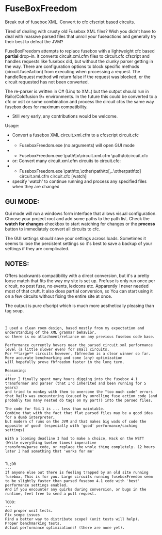 FuseBoxFreedom
==============

Break out of fusebox XML. Convert to cfc cfscript based circuits.

Tired of dealing with crusty old Fusebox XML files?
Wish you didn't have to deal with massive parsed files that unroll your fuseactions
and generally try their best to defeat the JVM?

FuseBoxFreedom attempts to replace fusebox with a lightweight cfc based **partial** drop-in.
It converts circuit.xml.cfm files to circuit.cfc cfscript and handles requests like fusebox did,
but without the clunky parser getting in the way. There are configuration options to block specific
methods (circuit.fuseAction) from executing when processing a request. The handleRequest method wil
return false if the request was blocked, or the circuit requested has not been converted.

The re-parser is written in C# (Linq to XML)
but the output should run in Railo/Coldfusion 9+ environments.
In the future this could be converted to a cfc or xslt or some combination and process
the circuit cfcs the same way fusebox does for maximum compatibility.


* Still very early, any contributions would be welcome.

Usage:
* Convert a fusebox XML circuit.xml.cfm to a cfcscript circuit.cfc
* * FuseboxFreedom.exe (no arguments) will open GUI mode
* * FuseboxFreedom.exe \path\to\circuit.xml.cfm \path\to\circuit.cfc
* or: Convert many circuit.xml.cfm circuits to circuit.cfc:
* * FuseboxFreedom.exe \path\to\,\other\path\to\[,..\otherpath\to] circuit.xml.cfm circuit.cfc [watch]
* specify 'watch' to continue running and process any specified files when they are changed

GUI MODE:
---
Gui mode will run a windows form interface that allows visual configuration. Choose your project root and add some paths to the path list. Check the **watch for changes** checkbox to start watching for changes or the **process** button to immediately convert all circuits to cfc.

The GUI settings *should* save your settings across loads. Sometimes it seems to lose the persistent settings so it's best to save a backup of your settings if they are complicated.

NOTES:
---
Offers backwards compatibility with a direct conversion,
but it's a pretty loose match that fits the way my site is set up.
Prefuse is only run once per circuit, no post fuse, no events, lexicons etc.
Apparently I never needed most of that cruft. It also does partial conversion,
so You can start using it on a few circuits without fixing the entire site at once.

The output is pure cfscript which is much more aesthetically pleasing than tag soup.
~~~It also has the advantage that cfscript reportedly runs faster in modern cf engines. (cf9, railo 3/4)~~~


I used a clean room design, based mostly from my expectation and understanding of the XML grammar behavior,
so there is no attachment/reliance on any previous fusebox code base.

Performance currently hovers near the parsed circuit.xml performance level (a little slower even) for small circuits.
For **large** circuits however, fbfreedom is a clear winner so far. More accurate benchmarking and some (any) optimization
will hopefully prove fbfreedom faster in the long term.

Reasoning:
---
After I finally spent many hours digging into the fusebox 4.1 transformer and parser (that I'd inherited and been running for 5 years)
and tried to monkey with them to overcome the "too much code" errors that Railo was encountering (caused by unrolling fuse action code (and probably too many nested do tags on my part)) into the parsed files.

The code for fb4.1 is ... less than maintable.
Combine that with the fact that flat parsed files may be a good idea for a dumb interpreter,
but modern cf runs on the JVM and that makes big wads of code the opposite of good! (especially with 'good' performance/caching settings)

With a looming deadline I had to make a choice, Hack on the WETT (Write everything twelve times) imperative
transform/parse code, or replace the whole thing completely. 12 hours later I had something that 'works for me'


TL;DR
---
If anyone else out there is feeling trapped by an old site running fusebox, This is for you. Large circuits running fuseboxFreedom seem to be slightly faster than parsed fusebox 4.1 code with 'best' performance settings enabled.
And if you encounter any quirks during conversion, or bugs in the runtime, feel free to send a pull request.

TODO:
---
Add proper unit tests.
Fix scope issues
Find a better way to distribute scope? (unit tests will help).
Proper benchmarking tests.
Actual performance optimizations! (there are none yet).
